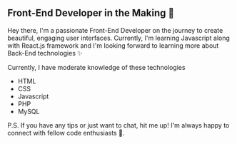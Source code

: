Front-End Developer in the Making 🌱
-------------------------

Hey there, I'm a passionate Front-End Developer on the journey to create beautiful, engaging user interfaces. Currently, I'm learning Javascript along with React.js framework and I'm looking forward to learning more about Back-End technologies ✨

Currently, I have moderate knowledge of these technologies 
* HTML
* CSS
* Javascript
* PHP
* MySQL

P.S. If you have any tips or just want to chat, hit me up! I'm always happy to connect with fellow code enthusiasts 🤝.
